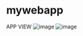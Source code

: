 # mywebapp

APP VIEW
![image](https://user-images.githubusercontent.com/114052035/212546365-cc7acaaf-580b-4a7f-9280-de7a3c007a18.png)
![image](https://user-images.githubusercontent.com/114052035/212546409-c05d02c5-a087-4e4d-afcd-0177d99a65d9.png)
